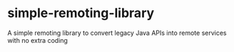 # simple-remoting-library
A simple remoting library to convert legacy Java APIs into remote services with no extra coding 
